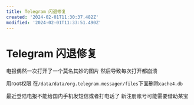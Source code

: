```yaml
---
title: Telegram 闪退修复
created: '2024-02-01T11:30:37.482Z'
modified: '2024-02-01T11:33:51.490Z'
---
```


# Telegram 闪退修复

电报偶然一次打开了一个莫名其妙的图片 然后导致每次打开都崩溃

用root权限 在`/data/data/org.telegram.messager/files`下面删除`cache4.db`

最近登陆电报不能给国内手机发短信或者打电话了 新注册账号可能需要借助某宝
